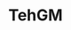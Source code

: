 ---
title: TehGM

menus: header
layout: about-member

# config props
buy_me_a_coffee_description: Want to support me? Buy me a beer!

# cards
cards_side:
 - preset: gaming_rig
   model: Clevo X170KM-G
   cpu: Intel Core i9 11900K
   gpu: Nvidia Geforce RTX 3080
   ram: 2x Corsair Vengeance CM4X16 16GB
   drive:
    - Samsung EVO 960 500MB
    - Corsair MP510 1TB
    - Intel 670p 2TB
   monitor:
    - Acer Predator XB271HU (27", 1440p, 165Hz, 4ms IPS, GSYNC)
    - Clevo X170KM Display (17", 1440p, 165Hz, IPS, GSYNC)
   networkcard: Killer Wi-Fi 6 AX1650
   mouse: Razer Lancehead Tournament Edition
   headset: Corsair HS50
   keyboard: Razer Ornata V2


cards_main:
 - preset: related_images
   limit: 9
 - preset: games_list
---